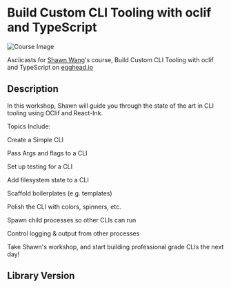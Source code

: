 # Build Custom CLI Tooling with oclif and TypeScript

![Course Image](https://d2eip9sf3oo6c2.cloudfront.net/series/square_covers/000/000/404/thumb/CustomCLIs.png)

Asciicasts for [Shawn Wang](https://egghead.io/instructors/shawn-wang)'s course, Build Custom CLI Tooling with oclif and TypeScript on [egghead.io](https://egghead.io/courses/build-custom-cli-tooling-with-oclif-and-typescript)

## Description
In this workshop, Shawn will guide you through the state of the art in CLI tooling using OClif and React-Ink.

Topics Include:

Create a Simple CLI

Pass Args and flags to a CLI

Set up testing for a CLI

Add filesystem state to a CLI

Scaffold boilerplates (e.g. templates)

Polish the CLI with colors, spinners, etc.

Spawn child processes so other CLIs can run

Control logging & output from other processes

Take Shawn's workshop, and start building professional grade CLIs the next day!

## Library Version
